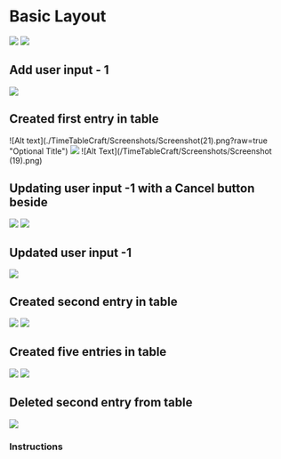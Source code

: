 <h1>Basic Layout</h1> 
<img src = "TimeTableCraft/Screenshots/Screenshot (19).png"></img>
<img src="./TimeTableCraft/Screenshots/Screenshot (19).png"></img>

<h2>Add user input - 1</h2> 
<img src="https://github.com/eduroxx/PHP-Projects/blob/main/TimeTableCraft/Screenshots/Screenshot%20(19).png"></img>

<h2>Created first entry in table</h2> 
![Alt text](./TimeTableCraft/Screenshots/Screenshot(21).png?raw=true "Optional Title")
<img src="./TimeTableCraft/Screenshots/Screenshot(21).png"></img>
![Alt Text](/TimeTableCraft/Screenshots/Screenshot (19).png)

<h2>Updating user input -1 with a Cancel button beside </h2> 
<img src="./TimeTableCraft/Screenshots/Screenshot (22).png"></img>
<img src="./TimeTableCraft/Screenshots/Screenshot (23).png"></img>

<h2>Updated user input -1</h2> 
<img src="./TimeTableCraft/Screenshots/Screenshot (24).png"></img>

<h2>Created second entry in table</h2> 
<img src="./TimeTableCraft/Screenshots/Screenshot (25).png"></img>
<img src="./TimeTableCraft/Screenshots/Screenshot (26).png"></img>

<h2>Created five entries in table</h2> 
<img src="./TimeTableCraft/Screenshots/Screenshot(27).jpeg"></img>
<img src="./TimeTableCraft/Screenshots/Screenshot(28).jpeg"></img>

<h2>Deleted second entry from table</h2> 
<img src="./TimeTableCraft/Screenshots/Screenshot(29).jpeg"></img>


<H3>Instructions</H1>

